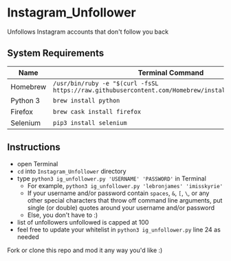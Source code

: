 # Instagram_Unfollower

Unfollows Instagram accounts that don't follow you back

## System Requirements
Name           | Terminal Command
---            | ---
Homebrew       | `/usr/bin/ruby -e "$(curl -fsSL https://raw.githubusercontent.com/Homebrew/install/master/install)"`
Python 3       | `brew install python`
Firefox        | `brew cask install firefox`
Selenium       | `pip3 install selenium`

## Instructions
- open Terminal
- `cd` into `Instagram_Unfollower` directory
- type `python3 ig_unfollower.py 'USERNAME' 'PASSWORD'` in Terminal
    - For example, `python3 ig_unfollower.py 'lebronjames' 'imisskyrie'`
    - If your username and/or password contain `spaces`, `&`, `[`, `\`, or any other special characters that throw off command line arguments, put single (or double) quotes around your username and/or password
    - Else, you don't have to :)
- list of unfollowers unfollowed is capped at 100
- feel free to update your whitelist in `python3 ig_unfollower.py` line 24 as needed

Fork or clone this repo and mod it any way you'd like :)
